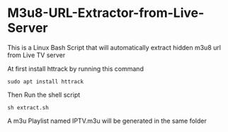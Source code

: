# M3u8-URL-Extractor-from-Live-Server
This is a Linux Bash Script that will automatically extract hidden m3u8 url from Live TV server

At first install httrack by running this command
```
sudo apt install httrack

```
Then Run the shell script
```
sh extract.sh
```
A m3u Playlist named IPTV.m3u will be generated in the same folder
